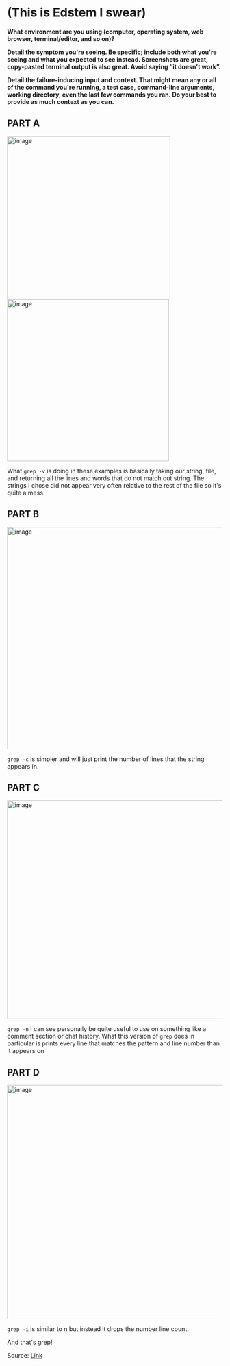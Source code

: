 # (This is Edstem I swear)

**What environment are you using (computer, operating system, web browser, terminal/editor, and so on)?**



**Detail the symptom you're seeing. Be specific; include both what you're seeing and what you expected to see instead. Screenshots are great, copy-pasted terminal output is also great. Avoid saying “it doesn't work”.**



**Detail the failure-inducing input and context. That might mean any or all of the command you're running, a test case, command-line arguments, working directory, even the last few commands you ran. Do your best to provide as much context as you can.**

## PART A 

<img width="381" alt="image" src="https://github.com/doduong102/How-To-Lab-3/assets/130004918/dc2db456-a6d2-4771-850a-57f10c4f9af9">
<img width="378" alt="image" src="https://github.com/doduong102/How-To-Lab-3/assets/130004918/4332613d-48d6-43d3-8c54-bfee1e2315f3">

What `grep -v` is doing in these examples is basically taking our string, file, and returning all the lines and words that do not match out string. The strings I chose did not appear very often relative to the rest of the file so it's quite a mess.

## PART B

<img width="519" alt="image" src="https://github.com/doduong102/How-To-Lab-3/assets/130004918/dc85b548-8ca7-4406-8872-8a611e09d7e2">

`grep -c` is simpler and will just print the number of lines that the string appears in.


## PART C

<img width="511" alt="image" src="https://github.com/doduong102/How-To-Lab-3/assets/130004918/88da8b19-d930-445b-8926-bdcc07c13b67">

`grep -n` I can see personally be quite useful to use on something like a comment section or chat history. What this version of `grep` does in particular is prints every line that matches the pattern and line number than it appears on



## PART D

<img width="547" alt="image" src="https://github.com/doduong102/How-To-Lab-3/assets/130004918/7ad16f68-a87a-43f1-8062-e652cfc3d4b9">

`grep -i` is similar to n but instead it drops the number line count.

And that's grep!

Source: [Link](https://www.geeksforgeeks.org/grep-command-in-unixlinux/)

